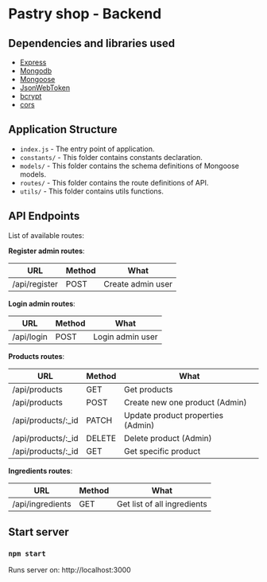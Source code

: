 # Pastry shop - Backend

## Dependencies and libraries used

- [Express](https://expressjs.com/)
- [Mongodb](https://www.mongodb.com)
- [Mongoose](https://www.npmjs.com/package/mongoose)
- [JsonWebToken](https://github.com/auth0/node-jsonwebtoken)
- [bcrypt](https://www.npmjs.com/package/bcrypt)
- [cors](https://www.npmjs.com/package/cors)

## Application Structure

- `index.js` - The entry point of application.
- `constants/` - This folder contains constants declaration.
- `models/` - This folder contains the schema definitions of Mongoose models.
- `routes/` - This folder contains the route definitions of API.
- `utils/` - This folder contains utils functions.


## API Endpoints

List of available routes:

**Register admin routes**:

| URL           | Method | What                    |
|---------------|--------|-------------------------|
| /api/register | POST   | Create admin user       |

**Login admin routes**:

| URL           | Method | What                    |
|---------------|--------|-------------------------|
| /api/login    | POST   | Login admin user        |

**Products routes**:

| URL                | Method | What                              |
|--------------------|--------|-----------------------------------|
| /api/products      | GET    | Get products                      |
| /api/products      | POST   | Create new one product (Admin)    |
| /api/products/:_id | PATCH  | Update product properties (Admin) |
| /api/products/:_id | DELETE | Delete product (Admin)            |
| /api/products/:_id | GET    | Get specific product              |

**Ingredients routes**:

| URL                 | Method | What                        |
|---------------------|--------|-----------------------------|
| /api/ingredients    | GET    | Get list of all ingredients |


## Start server

### `npm start`
Runs server on: http://localhost:3000